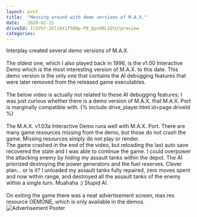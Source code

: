 ```yaml
---
layout: post
title:  "Messing around with demo versions of M.A.X."
date:   2020-02-15
driveId: 1l5VSY-2Gli6X1f5BNp-P0_Qpn9BL1QtU/preview
categories:
---
```

Interplay created several demo versions of M.A.X.
<br><br>The oldest one, which I also played back in 1996, is the v1.00 Interactive Demo which is the most interesting version of M.A.X. to this date. This demo version is the only one that contains the AI debugging features that were later removed from the released game executables.
<br><br>The below video is actually not related to these AI debugging features; I was just curious whether there is a demo version of M.A.X. that M.A.X. Port is marginally compatible with.
{% include drive_player.html id=page.driveId %}
<br><br>The M.A.X. v1.03a Interactive Demo runs well with M.A.X. Port. There are many game resources missing from the demo, but those do not crash the game. Missing resources simply do not play or render.
<br>The game crashed in the end of the video, but reloading the last auto save recovered the state and I was able to continue the game. I could overpower the attacking enemy by *hiding* my assault tanks within the depot.
The AI priorized destroying the power generators and the fuel reserves. Clever plan... or is it? I unloaded my assault tanks fully repaired, zero moves spent and now within range, and destroyed all the assault tanks of the enemy within a single turn. Muahaha :) Stupid AI.
<br><br>On exiting the game there was a neat advertisement screen, max.res resource OEMONE, which is only available in the demos.
<img src="{{ site.baseurl }}/assets/images/screenshot_from_2020-02-15_11-28-34.jpg" alt="Advertisement Poster">